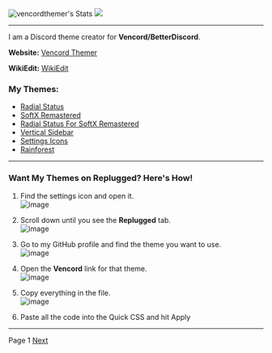 <div align="left">
  <img src="https://github-readme-stats.vercel.app/api?username=vencordthemer&theme=vue-dark&show_icons=true&hide_border=true&count_private=true" alt="vencordthemer's Stats">
  <img src="https://github-readme-stats.vercel.app/api/top-langs/?username=vencordthemer&theme=vue-dark&show_icons=true&hide_border=true&layout=compact">

</div>

***

I am a Discord theme creator for **Vencord/BetterDiscord**.

**Website:** [Vencord Themer](https://vencordthemer.github.io/)

**WikiEdit:** [WikiEdit](https://wikiedit.onrender.com/)




### My Themes:
- [Radial Status](https://vencordthemer.github.io/Radial-Status/)
- [SoftX Remastered](https://vencordthemer.github.io/SoftX-Remastered/)
- [Radial Status For SoftX Remastered](https://vencordthemer.github.io/Radial-Status-For-SoftX-Remastered/)
- [Vertical Sidebar](https://vencordthemer.github.io/Vertical-Sidebar/)
- [Settings Icons](https://vencordthemer.github.io/Settings-Icons/)
- [Rainforest](https://vencordthemer.github.io/Rainforest/)

---

### Want My Themes on Replugged? Here's How!
1. Find the settings icon and open it.  
   ![image](https://github.com/user-attachments/assets/9689121c-3f70-4e50-b959-643f3b4e25df)
2. Scroll down until you see the **Replugged** tab.  
   ![image](https://github.com/user-attachments/assets/d1732339-4474-4331-813a-ce72b22b7af9)
3. Go to my GitHub profile and find the theme you want to use.  
   ![image](https://github.com/user-attachments/assets/40e3ddad-ec11-43b8-9769-5c5f8e479a74)
4. Open the **Vencord** link for that theme.  
   ![image](https://github.com/user-attachments/assets/3a9cfbf5-0927-4420-b4b7-23e7275b8753)
5. Copy everything in the file.  
   ![image](https://github.com/user-attachments/assets/3a9cfbf5-0927-4420-b4b7-23e7275b8753)

6. Paste all the code into the Quick CSS and hit Apply

***

Page 1 [Next](https://github.com/vencordthemer/vencordthemer/blob/main/PAGE2.md)



